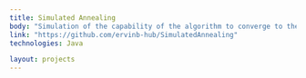 ```yaml
---
title: Simulated Annealing 
body: "Simulation of the capability of the algorithm to converge to the global minimum. The simulation uses the Monte Carlo method. It has been tested on three possible functions: smoth surface, monkey saddle and Epsom function."
link: "https://github.com/ervinb-hub/SimulatedAnnealing"
technologies: Java

layout: projects
---
```

